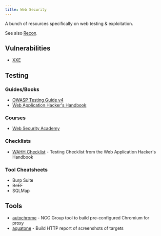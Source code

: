 ```yaml
---
title: Web Security
---
```


A bunch of resources specifically on web testing & exploitation.

See also [Recon](/security/recon).

## Vulnerabilities ##

- [XXE](/security/web/xxe)

## Testing ##

### Guides/Books ###

- [OWASP Testing Guide v4](/security/web/OTGv4.pdf)
- [Web Application Hacker's Handbook](https://amzn.to/2Jx3PMJ)

### Courses ###

- [Web Security Academy](https://portswigger.net/web-security)

### Checklists ###

- [WAHH Checklist](/security/web/wahh) - Testing Checklist from the Web
  Application Hacker's Handbook

### Tool Cheatsheets ###

- Burp Suite
- BeEF
- SQLMap

## Tools ##

* [autochrome](https://github.com/nccgroup/autochrome) - NCC Group tool to build
  pre-configured Chromium for proxy
* [aquatone](https://github.com/michenriksen/aquatone) - Build HTTP report of
  screenshots of targets
